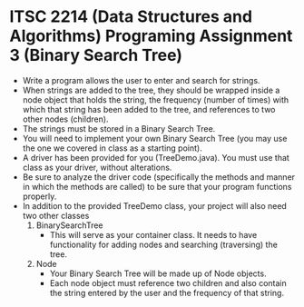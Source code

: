 # ITSC 2214 (Data Structures and Algorithms) Programing Assignment 3 (Binary Search Tree)

- Write a program allows the user to enter and search for strings.
-  When strings are added to the tree, they should be wrapped inside a node object that holds the string, the frequency (number of times) with which that string has been added to the tree, and references to two other nodes (children).  
- The strings must be stored in a Binary Search Tree. 
-  You will need to implement your own Binary Search Tree (you may use the one we covered in class as a starting point).  
-  A driver has been provided for you (TreeDemo.java).  You must use that class as your driver, without alterations.  
-  Be sure to analyze the driver code (specifically the methods and manner in which the methods are called) to be sure that your program functions properly.
-  In addition to the provided TreeDemo class, your project will also need two other classes
   1. BinarySearchTree 
      - This will serve as your container class. It needs to have functionality for adding nodes and searching (traversing) the tree.
   2. Node 
      - Your Binary Search Tree will be made up of Node objects. 
      - Each node object must reference two children and also contain the string entered by the user and the frequency of that string.

